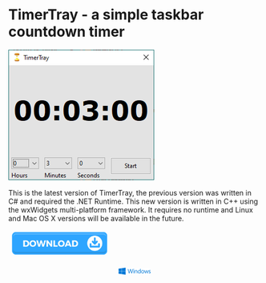 # TimerTray - a simple taskbar countdown timer


<img src="TimerTray2_MainWindow.png" alt="TimerTray main window"/>

This is the latest version of TimerTray, the previous version was written in C# and required the .NET Runtime. This new version is written in C++ using the wxWidgets multi-platform framework. It requires no runtime and Linux and Mac OS X versions will be available in the future.

<img src="download.png" alt="Download" width="200"/>

[<img src="windows.svg" style="display: block; margin: auto; padding: 4px;" alt="Download Windows installer" width="64"/>](/Installer/Output/mysetup.exe?raw=true)


